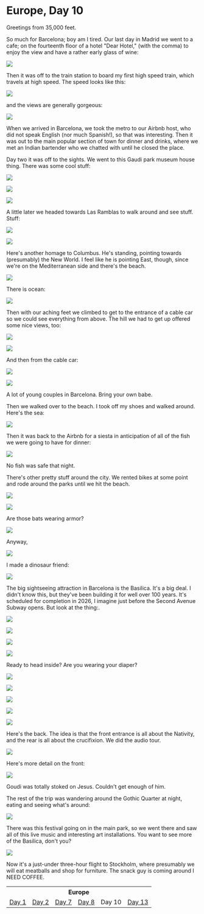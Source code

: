 Europe, Day 10
==============
Greetings from 35,000 feet.

So much for Barcelona; boy am I tired. Our last day in Madrid we went to a
cafe; on the fourteenth floor of a hotel "Dear Hotel," (with the comma) to
enjoy the view and have a rather early glass of wine:

![](europe10-11_small.jpg)

Then it was off to the train station to board my first high speed train, which
travels at high speed. The speed looks like this:

![](europe10-13_small.jpg)

and the views are generally gorgeous:

![](europe10-12_small.jpg)

When we arrived in Barcelona, we took the metro to our Airbnb host, who did not
speak English (nor much Spanish!), so that was interesting. Then it was out to
the main popular section of town for dinner and drinks, where we met an Indian
bartender who we chatted with until he closed the place.

Day two it was off to the sights. We went to this Gaudi park museum house
thing. There was some cool stuff:

![](europe10-15_small.jpg)

![](europe10-14_small.jpg)

![](europe10-17_small.jpg)

A little later we headed towards Las Ramblas to walk around and see stuff.
Stuff:

![](europe10-16_small.jpg)

![](europe10-21_small.jpg)

Here's another homage to Columbus. He's standing, pointing towards (presumably)
the New World. I feel like he is pointing East, though, since we're on the
Mediterranean side and there's the beach.

![](europe10-19_small.jpg)

There is ocean:

![](europe10-26_small.jpg)

Then with our aching feet we climbed to get to the entrance of a cable car so
we could see everything from above. The hill we had to get up offered some nice
views, too:

![](europe10-22_small.jpg)

![](europe10-24_small.jpg)

And then from the cable car:

![](europe10-27_small.jpg)

![](europe10-28_small.jpg)

A lot of young couples in Barcelona. Bring your own babe. 

Then we walked over to the beach. I took off my shoes and walked around. Here's
the sea:

![](europe10-29_small.jpg)

Then it was back to the Airbnb for a siesta in anticipation of all of the fish
we were going to have for dinner:

![](europe10-30_small.jpg)

No fish was safe that night.

There's other pretty stuff around the city. We rented bikes at some point and
rode around the parks until we hit the beach. 

![](europe10-31_small.jpg)

![](europe10-32_small.jpg)

Are those bats wearing armor?

![](europe10-33_small.jpg)

Anyway,

![](europe10-34_small.jpg)

I made a dinosaur friend:

![](europe10-1_small.jpg)

The big sightseeing attraction in Barcelona is the Basilica. It's a big deal. I
didn't know this, but they've been building it for well over 100 years. It's
scheduled for completion in 2026, I imagine just before the Second Avenue
Subway opens. But look at the thing:.

![](europe10-2_small.jpg)

![](europe10-3_small.jpg)

![](europe10-4_small.jpg)

![](europe10-5_small.jpg)

Ready to head inside? Are you wearing your diaper?

![](europe10-6_small.jpg)

![](europe10-7_small.jpg)

![](europe10-8_small.jpg)

![](europe10-9_small.jpg)

![](europe10-10_small.jpg)

Here's the back. The idea is that the front entrance is all about the Nativity,
and the rear is all about the crucifixion. We did the audio tour.

![](europe10-18_small.jpg)

Here's more detail on the front:

![](europe10-20_small.jpg)

Goudi was totally stoked on Jesus. Couldn't get enough of him.

The rest of the trip was wandering around the Gothic Quarter at night, eating
and seeing what's around:

![](europe10-23_small.jpg)

There was this festival going on in the main park, so we went there and saw all
of this live music and interesting art installations. You want to see more of
the Basilica, don't you?

![](europe10-25_small.jpg)

Now it's a just-under three-hour flight to Stockholm, where presumably we will
eat meatballs and shop for furniture. The snack guy is coming around I NEED
COFFEE.

<table class="series">
  <tr><th colspan="6">Europe</th></tr>
  <tr>
    <td><a href="europe1.html">Day 1</a></td>
    <td><a href="europe2.html">Day 2</a></td>
    <td><a href="europe7.html">Day 7</a></td>
    <td><a href="europe8.html">Day 8</a></td>
    <td>Day 10</td>
    <td><a href="europe13.html">Day 13</a></td>
  </tr>
</table>
